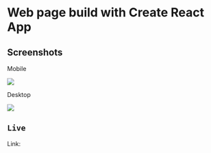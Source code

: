 # Web page build with Create React App

## Screenshots

Mobile

![](screenshots/mobile-screeshot-web-page.png)

Desktop

![](screenshots/desktop-screeshot-web-page.png)

## `Live`

Link:

